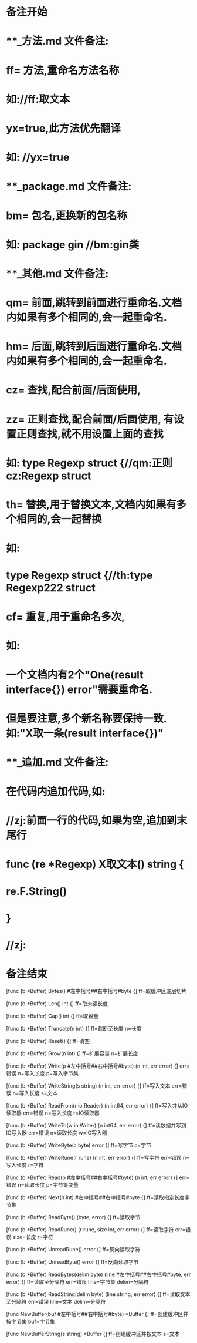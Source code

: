 # 备注开始
# **_方法.md 文件备注:
# ff= 方法,重命名方法名称
# 如://ff:取文本
#
# yx=true,此方法优先翻译
# 如: //yx=true

# **_package.md 文件备注:
# bm= 包名,更换新的包名称 
# 如: package gin //bm:gin类

# **_其他.md 文件备注:
# qm= 前面,跳转到前面进行重命名.文档内如果有多个相同的,会一起重命名.
# hm= 后面,跳转到后面进行重命名.文档内如果有多个相同的,会一起重命名.
# cz= 查找,配合前面/后面使用,
# zz= 正则查找,配合前面/后面使用, 有设置正则查找,就不用设置上面的查找
# 如: type Regexp struct {//qm:正则 cz:Regexp struct
#
# th= 替换,用于替换文本,文档内如果有多个相同的,会一起替换
# 如:
# type Regexp struct {//th:type Regexp222 struct
#
# cf= 重复,用于重命名多次,
# 如: 
# 一个文档内有2个"One(result interface{}) error"需要重命名.
# 但是要注意,多个新名称要保持一致. 如:"X取一条(result interface{})"

# **_追加.md 文件备注:
# 在代码内追加代码,如:
# //zj:前面一行的代码,如果为空,追加到末尾行
# func (re *Regexp) X取文本() string { 
# re.F.String()
# }
# //zj:
# 备注结束

[func (b *Buffer) Bytes() #左中括号##右中括号#byte {]
ff=取缓冲区底层切片

[func (b *Buffer) Len() int {]
ff=取未读长度

[func (b *Buffer) Cap() int {]
ff=取容量

[func (b *Buffer) Truncate(n int) {]
ff=截断至长度
n=长度

[func (b *Buffer) Reset() {]
ff=清空

[func (b *Buffer) Grow(n int) {]
ff=扩展容量
n=扩展长度

[func (b *Buffer) Write(p #左中括号##右中括号#byte) (n int, err error) {]
err=错误
n=写入长度
p=写入字节集

[func (b *Buffer) WriteString(s string) (n int, err error) {]
ff=写入文本
err=错误
n=写入长度
s=文本

[func (b *Buffer) ReadFrom(r io.Reader) (n int64, err error) {]
ff=写入并从IO读取器
err=错误
n=写入长度
r=IO读取器

[func (b *Buffer) WriteTo(w io.Writer) (n int64, err error) {]
ff=读数据并写到IO写入器
err=错误
n=读取长度
w=IO写入器

[func (b *Buffer) WriteByte(c byte) error {]
ff=写字节
c=字节

[func (b *Buffer) WriteRune(r rune) (n int, err error) {]
ff=写字符
err=错误
n=写入长度
r=字符

[func (b *Buffer) Read(p #左中括号##右中括号#byte) (n int, err error) {]
err=错误
n=读取长度
p=字节集变量

[func (b *Buffer) Next(n int) #左中括号##右中括号#byte {]
ff=读取指定长度字节集

[func (b *Buffer) ReadByte() (byte, error) {]
ff=读取字节

[func (b *Buffer) ReadRune() (r rune, size int, err error) {]
ff=读取字符
err=错误
size=长度
r=字符

[func (b *Buffer) UnreadRune() error {]
ff=反向读取字符

[func (b *Buffer) UnreadByte() error {]
ff=反向读取字节

[func (b *Buffer) ReadBytes(delim byte) (line #左中括号##右中括号#byte, err error) {]
ff=读取至分隔符
err=错误
line=字节集
delim=分隔符

[func (b *Buffer) ReadString(delim byte) (line string, err error) {]
ff=读取文本至分隔符
err=错误
line=文本
delim=分隔符

[func NewBuffer(buf #左中括号##右中括号#byte) *Buffer {]
ff=创建缓冲区并按字节集
buf=字节集

[func NewBufferString(s string) *Buffer {]
ff=创建缓冲区并按文本
s=文本
